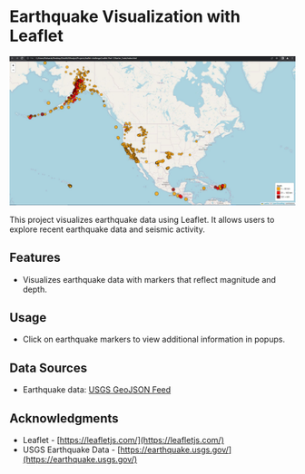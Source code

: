 # Earthquake Visualization with Leaflet

![Map Preview](finished.png)

This project visualizes earthquake data using Leaflet. It allows users to explore recent earthquake data and seismic activity.

## Features
- Visualizes earthquake data with markers that reflect magnitude and depth.


## Usage
- Click on earthquake markers to view additional information in popups.

## Data Sources
- Earthquake data: [USGS GeoJSON Feed](https://earthquake.usgs.gov/earthquakes/feed/v1.0/geojson.php)

## Acknowledgments
- Leaflet - [https://leafletjs.com/](https://leafletjs.com/)
- USGS Earthquake Data - [https://earthquake.usgs.gov/](https://earthquake.usgs.gov/)

